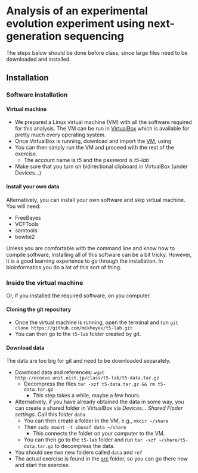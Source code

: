 # Analysis of an experimental evolution experiment using next-generation sequencing

The steps below should be done before class, since large files need to be downloaded and installed.

## Installation 

### Software installation

#### Virtual machine

- We prepared a Linux virtual machine (VM) with all the software required for this analysis. The VM can be run in [VirtualBox](https://www.virtualbox.org/wiki/Downloads) which is available for pretty much every operating system.  
- Once VirtualBox is running, download and import the [VM](http://ecoevo.unit.oist.jp/class/t5-lab/T5.ova), using 
- You can then simply run the VM and proceed with the rest of the exercise.
     - The account name is *t5* and the password is *t5-lab*
- Make sure that you turn on bidirectional clipboard in VirtualBox (under Devices...)

#### Install your own data
Alternatively, you can install your own software and skip virtual machine. You will need:

- FreeBayes
- VCFTools
- samtools
- bowtie2

Unless you are comfortable with the command line and know how to compile software, installing all of this software can be a bit tricky. However, it is a good learning experience to go through the installation. In bioinformatics you do a lot of this sort of thing. 

### Inside the virtual machine

Or, if you installed the required software, on you computer.

#### Cloning the git repository

- Once the virtual machine is running, open the terminal and run ```git clone https://github.com/mikheyev/t5-lab.git```
- You can then go to the ```t5-lab``` folder created by git.

#### Download data 

The data are too big for git and need to be downloaded separately.

- Download data and references: ```wget http://ecoevo.unit.oist.jp/class/t5-lab/t5-data.tar.gz``` 
	- Decompress the files ```tar -xzf t5-data.tar.gz && rm t5-data.tar.gz```
		- This step takes a while, maybe a few hours.
- Alternatively, if you have already obtained the data in some way, you can create a shared folder in VirtualBox via *Devices... Shared Floder settings*. Call this folder ```data```
	- You can then create a folder in the VM, e.g., ```mkdir ~/share```
	- Then ```sudo mount -t vboxsf data ~/share```
		- This connects the folder on your computer to the VM.
	- You can then go to the ```t5-lab``` folder and run ```tar -xzf ~/share/t5-data.tar.gz``` to decompress the data.
- You should see two new folders called ```data``` and ```ref```
- The actual exercise is found in the [src](./src/) folder, so you can go there now and start the exercise.



